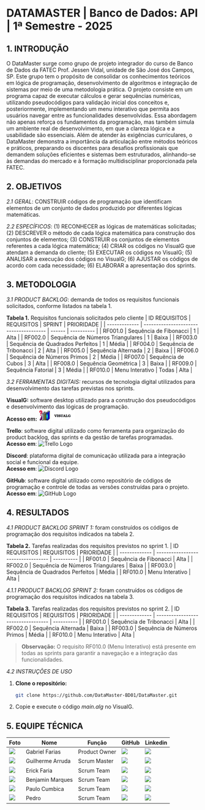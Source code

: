 # DATAMASTER | Banco de Dados: API | 1ª Semestre - 2025

## 1. INTRODUÇÃO
O DataMaster surge como grupo de projeto integrador do curso de Banco de Dados da FATEC Prof. Jessen Vidal, unidade de São José dos Campos, SP.  Este grupo tem o propósito de consolidar os conhecimentos teóricos em lógica de programação, desenvolvimento de algoritmos e integração de sistemas por meio de uma metodologia prática. O projeto consiste em um programa capaz de executar cálculos e gerar sequências numéricas, utilizando pseudocódigos para validação inicial dos conceitos e, posteriormente, implementando um menu interativo que permita aos usuários navegar entre as funcionalidades desenvolvidas. Essa abordagem não apenas reforça os fundamentos da programação, mas também simula um ambiente real de desenvolvimento, em que a clareza lógica e a usabilidade são essenciais. Além de atender às exigências curriculares, o DataMaster demonstra a importância da articulação entre métodos teóricos e práticos, preparando os discentes para desafios profissionais que demandem soluções eficientes e sistemas bem estruturados, alinhando-se às demandas do mercado e à formação multidisciplinar proporcionada pela FATEC.

## 2. OBJETIVOS
*2.1 GERAL*: CONSTRUIR códigos de programação que identificam elementos de um conjunto de dados produzido por diferentes lógicas matemáticas.

*2.2 ESPECÍFICOS*: (1) RECONHECER as lógicas de matemáticas solicitadas; (2) DESCREVER o método de cada lógica matemática para construção dos conjuntos de elementos; (3) CONSTRUIR os conjuntos de elementos referentes a cada lógica matemática; (4) CRIAR os códigos no VisualG que atendam a demanda do cliente; (5) EXECUTAR os códigos no VisualG; (5) ANALISAR a execução dos códigos no VisualG; (6) AJUSTAR os códigos de acordo com cada necessidade; (6) ELABORAR a apresentação dos sprints.

## 3. METODOLOGIA
*3.1 PRODUCT BACKLOG*: demanda de todos os requisitos funcionais solicitados, conforme listados na tabela 1.

**Tabela 1.** Requisitos funcionais solicitados pelo cliente
| ID REQUISITOS |               REQUISITOS               | SPRINT | PRIORIDADE |
| ------------- | -------------------------------------- | ------ | ---------- |
|    RF001.0    | Sequência de Fibonacci                 |   1    |    Alta    |
|    RF002.0    | Sequência de Números Triangulares      |   1    |    Baixa   |
|    RF003.0    | Sequência de Quadrados Perfeitos       |   1    |    Média   |
|    RF004.0    | Sequência de Tribonacci                |   2    |    Alta    |
|    RF005.0    | Sequência Alternada                    |   2    |    Baixa   |
|    RF006.0    | Sequência de Números Primos            |   2    |    Média   |
|    RF007.0    | Sequência de Cubos                     |   3    |    Alta    |
|    RF008.0    | Sequência Geométrica                   |   3    |    Baixa   |
|    RF009.0    | Sequência Fatorial                     |   3    |    Média   |
|    RF010.0    | Menu Interativo                        | Todas  |    Alta    |

*3.2 FERRAMENTAS DIGITAIS:* recursos de tecnologia digital utilizados para desenvolvimento das tarefas previstas nos sprints.

**VisualG:** software desktop utilizado para a construção dos pseudocódigos e desenvolvimento das lógicas de programação.  
**Acesso em:** <img src="src/img_team/Logo_VisualG.jpg" width="95px">  

**Trello**: software digital utilizado como ferramenta para organização do product backlog, das sprints e da gestão de tarefas programadas.  
**Acesso em**: ![Trello Logo](https://img.shields.io/badge/Trello-0052CC?style=for-the-badge&logo=trello&logoColor=white)  

**Discord**: plataforma digital de comunicação utilizada para a integração social e funcional da equipe.  
**Acesso em**: ![Discord Logo](https://img.shields.io/badge/Discord-7289DA?style=for-the-badge&logo=discord&logoColor=white)  

**GitHub**: software digital utilizado como repositório de códigos de programação e controle de todas as versões construídas para o projeto. 
**Acesso em**: ![GitHub Logo](https://img.shields.io/badge/GitHub-100000?style=for-the-badge&logo=github&logoColor=white)  

## 4. RESULTADOS
*4.1 PRODUCT BACKLOG SPRINT 1:* foram construídos os códigos de programação dos requisitos indicados na tabela 2.

**Tabela 2.** Tarefas realizadas dos requisitos previstos no sprint 1.
| ID REQUISITOS |              REQUISITOS            | PRIORIDADE |
| ------------- | ---------------------------------- | ---------- |
|    RF001.0    | Sequência de Fibonacci             |    Alta    |
|    RF002.0    | Sequência de Números Triangulares  |    Baixa   |
|    RF003.0    | Sequência de Quadrados Perfeitos   |    Média   |
|    RF010.0    | Menu Interativo                    |    Alta    |

*4.1.1 PRODUCT BACKLOG SPRINT 2:* foram construídos os códigos de programação dos requisitos indicados na tabela 3.

**Tabela 3.** Tarefas realizadas dos requisitos previstos no sprint 2.
| ID REQUISITOS |              REQUISITOS            | PRIORIDADE |
| ------------- | ---------------------------------- | ---------- |
|    RF001.0    | Sequência de Tribonacci	         |    Alta    |
|    RF002.0    | Sequência Alternada                |    Baixa   |
|    RF003.0    | Sequência de Números Primos        |    Média   |
|    RF010.0    | Menu Interativo                    |    Alta    |

> **Observação:** O requisito RF010.0 (Menu Interativo) está presente em todas as sprints para garantir a navegação e a integração das funcionalidades.
  
*4.2 INSTRUÇÕES DE USO*
1. **Clone o repositório:**
   ```bash
   git clone https://github.com/DataMaster-BD01/DataMaster.git
2. Copie e execute o código *main.alg* no VisualG.
   
## 5. EQUIPE TÉCNICA

| Foto                            | Nome               | Função          | GitHub                                                                                                                      | Linkedin                                                                                                                  |
| ------------------------------- | ------------------ | --------------- | --------------------------------------------------------------------------------------------------------------------------- | ------------------------------------------------------------------------------------------------------------------------- |
| <img src="src/img_team/Gabriel.jpg" width=50px> | Gabriel Farias     | Product Owner   | <a href="https://github.com/FariasTheProgrammer"><img src="https://img.shields.io/badge/GitHub-100000?style=for-the-badge&logo=github&logoColor=white"></a>     | <a href="https://www.linkedin.com/in/gabrielrodfarias/"><img src="https://img.shields.io/badge/LinkedIn-0077B5?style=for-the-badge&logo=linkedin&logoColor=white"></a> |
| <img src="src/img_team/Guilherme.jpg" width=50px> | Guilherme Arruda   | Scrum Master    | <a href="https://github.com/guiggaaz"><img src="https://img.shields.io/badge/GitHub-100000?style=for-the-badge&logo=github&logoColor=white"></a>     | <a href="linkedin.com/in/guilherme-almeida-de-arruda-368959332"><img src="https://img.shields.io/badge/LinkedIn-0077B5?style=for-the-badge&logo=linkedin&logoColor=white"></a> |
| <img src="src/img_team/Erick.jpg" width=50px>     | Erick Faria        | Scrum Team      | <a href="https://github.com/ErickvFaria"><img src="https://img.shields.io/badge/GitHub-100000?style=for-the-badge&logo=github&logoColor=white"></a> | <a href="https://www.linkedin.com/in/%C3%A9rick-vin%C3%ADcius-79193b253/"><img src="https://img.shields.io/badge/LinkedIn-0077B5?style=for-the-badge&logo=linkedin&logoColor=white"></a> |
| <img src="src/img_team/Benjamin.jpeg" width=50px>  | Benjamin Marques   | Scrum Team      | <a href="https://github.com/maarquueess"><img src="https://img.shields.io/badge/GitHub-100000?style=for-the-badge&logo=github&logoColor=white"></a>     | <a href="https://www.linkedin.com/in/benjamin-do-prado-marques-benedito-48a4bb359?trk=contact-info"><img src="https://img.shields.io/badge/LinkedIn-0077B5?style=for-the-badge&logo=linkedin&logoColor=white"></a> |
| <img src="src/img_team/Paulo.jpeg" width=50px>     | Paulo Cumbica      | Scrum Team      | <a href="https://github.com/cumbicaphs"><img src="https://img.shields.io/badge/GitHub-100000?style=for-the-badge&logo=github&logoColor=white"></a>     | <a href="https://www.linkedin.com/in/paulo-h-s-cumbica-ba64711b7/"><img src="https://img.shields.io/badge/LinkedIn-0077B5?style=for-the-badge&logo=linkedin&logoColor=white"></a> |
| <img src="src/img_team/Pedro.jpeg" width=50px>     | Pedro              | Scrum Team      | <a href="https://github.com/pedroquirino"><img src="https://img.shields.io/badge/GitHub-100000?style=for-the-badge&logo=github&logoColor=white"></a>     | <a href="https://www.linkedin.com/in/pedro-quirino-909aa8270/"><img src="https://img.shields.io/badge/LinkedIn-0077B5?style=for-the-badge&logo=linkedin&logoColor=white"></a> |

